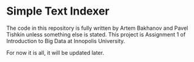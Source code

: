# Simple Text Indexer
The code in this repository is fully written by Artem Bakhanov and Pavel Tishkin unless something else is stated. This project is Assignment 1 of Introduction to Big Data at Innopolis University.

For now it is all, it will be updated later.